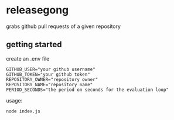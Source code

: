 # releasegong

grabs github pull requests   of a given repository

## getting started

create an .env file
```
GITHUB_USER="your github username"
GITHUB_TOKEN="your github token"
REPOSITORY_OWNER="repository owner"
REPOSITORY_NAME="repository name"
PERIOD_SECONDS="the period on seconds for the evaluation loop"
```

usage:
```
node index.js
```
